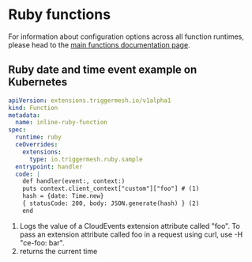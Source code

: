 # Ruby functions

For information about configuration options across all function runtimes, please head to the [main functions documentation page](index.md).

## Ruby date and time event example on Kubernetes

```YAML
apiVersion: extensions.triggermesh.io/v1alpha1
kind: Function
metadata:
  name: inline-ruby-function
spec:
  runtime: ruby
  ceOverrides:
    extensions:
      type: io.triggermesh.ruby.sample
  entrypoint: handler
  code: |
    def handler(event:, context:)
    puts context.client_context["custom"]["foo"] # (1)
    hash = {date: Time.new}
    { statusCode: 200, body: JSON.generate(hash) } (2)
    end
```

1.  Logs the value of a CloudEvents extension attribute called "foo". To pass an extension attribute called foo in a request using curl, use -H "ce-foo: bar".
2.  returns the current time